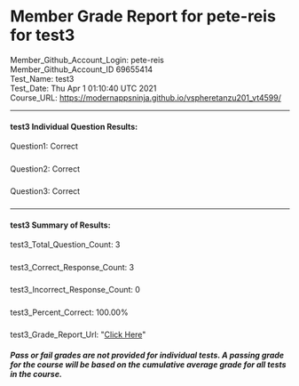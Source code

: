 # Member Grade Report for pete-reis for test3  
   
Member_Github_Account_Login: pete-reis  
Member_Github_Account_ID 69655414  
Test_Name: test3  
Test_Date: Thu Apr  1 01:10:40 UTC 2021  
Course_URL: https://modernappsninja.github.io/vspheretanzu201_vt4599/  
   
---  
#### test3 Individual Question Results:  
Question1: Correct  
#####  
Question2: Correct  
#####  
Question3: Correct  
#####  
---  
#### test3 Summary of Results:  
test3_Total_Question_Count: 3  
#####  
test3_Correct_Response_Count: 3  
#####  
test3_Incorrect_Response_Count: 0  
#####  
test3_Percent_Correct: 100.00%  
#####  
test3_Grade_Report_Url: "[Click Here](https://github.com/modernappsninjas/pete-reis/blob/main/static/userdata/courses/vspheretanzu201_vt4599/grade_report.pr60.test3.md)"
##### Pass or fail grades are not provided for individual tests. A passing grade for the course will be based on the cumulative average grade for all tests in the course.  
